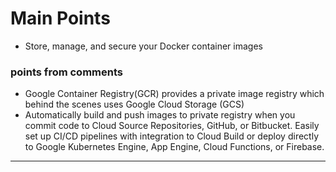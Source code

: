 []()

# Main Points

-   Store, manage, and secure your Docker container images

### points from comments

-   Google Container Registry(GCR) provides a private image registry which behind the scenes uses Google Cloud Storage (GCS)
-   Automatically build and push images to private registry when you commit code to Cloud Source Repositories, GitHub, or Bitbucket. Easily set up CI/CD pipelines with integration to Cloud Build or deploy directly to Google Kubernetes Engine, App Engine, Cloud Functions, or Firebase.

---
